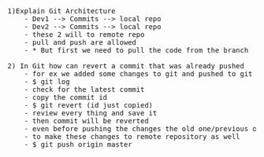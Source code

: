 <pre>
1)Explain Git Architecture
    - Dev1 --> Commits --> local repo
    - Dev2 --> Commits --> local repo
    - these 2 will to remote repo 
    - pull and push are allowed
    - * But first we need to pull the code from the branch
    
2) In Git how can revert a commit that was already pushed
    - for ex we added some changes to git and pushed to git to revert old one /previous one
    - $ git log
    - check for the latest commit 
    - copy the commit id
    - $ git revert (id just copied)
    - review every thing and save it 
    - then commit will be reverted
    - even before pushing the changes the old one/previous one comes back in the servers
    - to make these changes to remote repository as well 
    - $ git push origin master
    
    
    
    
    
</pre>